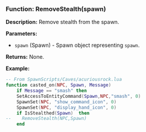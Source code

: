 ### Function: RemoveStealth(spawn)

**Description:**
Remove stealth from the spawn.

**Parameters:**
- `spawn` (Spawn) - Spawn object representing `spawn`.

**Returns:** None.

**Example:**

```lua
-- From SpawnScripts/Caves/acuriousrock.lua
function casted_on(NPC, Spawn, Message)
    if Message == "smash" then
    SetAccessToEntityCommand(Spawn,NPC,"smash", 0)
    SpawnSet(NPC, "show_command_icon", 0)
    SpawnSet(NPC, "display_hand_icon", 0)    
    if IsStealthed(Spawn)  then
--    RemoveStealth(NPC,Spawn)
    end
```
